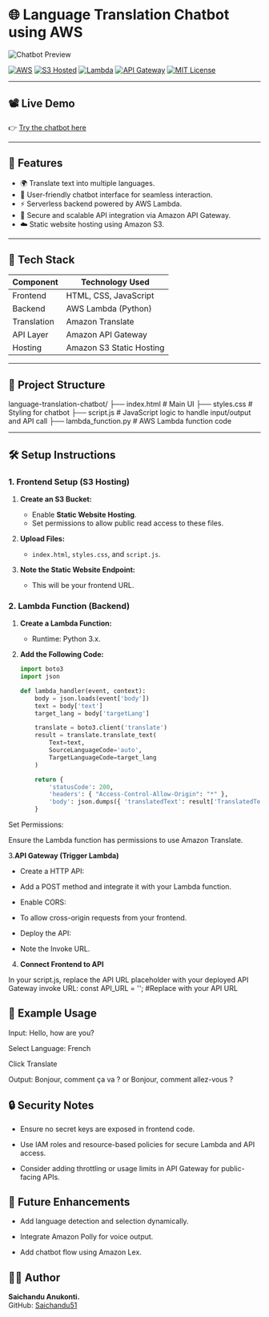 # 🌐 Language Translation Chatbot using AWS

![Chatbot Preview](LanguageTranslatorChatbot/TranslatorPIC.png)
<!-- Replace the above URL with an actual screenshot of your chatbot interface -->

[![AWS](https://img.shields.io/badge/AWS-Translate-orange?logo=amazon-aws)](https://aws.amazon.com/translate/)
[![S3 Hosted](https://img.shields.io/badge/S3-Static_Hosting-blue?logo=amazon-s3)](https://docs.aws.amazon.com/AmazonS3/latest/userguide/WebsiteHosting.html)
[![Lambda](https://img.shields.io/badge/Lambda-Backend-yellow?logo=aws-lambda)](https://aws.amazon.com/lambda/)
[![API Gateway](https://img.shields.io/badge/API-Gateway-red?logo=amazon-api-gateway)](https://aws.amazon.com/api-gateway/)
[![MIT License](https://img.shields.io/badge/License-MIT-green.svg)](LICENSE)

---

## 📽️ Live Demo

👉 [Try the chatbot here](https://language-translation-chandu.s3.us-east-1.amazonaws.com/index.html)

---

## 🚀 Features

- 🌍 Translate text into multiple languages.
- 💬 User-friendly chatbot interface for seamless interaction.
- ⚡ Serverless backend powered by AWS Lambda.
- 🔗 Secure and scalable API integration via Amazon API Gateway.
- ☁️ Static website hosting using Amazon S3.

---

## 🧰 Tech Stack

| Component      | Technology Used              |
|----------------|------------------------------|
| Frontend       | HTML, CSS, JavaScript        |
| Backend        | AWS Lambda (Python)          |
| Translation    | Amazon Translate             |
| API Layer      | Amazon API Gateway           |
| Hosting        | Amazon S3 Static Hosting     |

---

## 📁 Project Structure

language-translation-chatbot/
├── index.html # Main UI
├── styles.css # Styling for chatbot
├── script.js # JavaScript logic to handle input/output and API call
├── lambda_function.py # AWS Lambda function code

---

## 🛠️ Setup Instructions

### 1. Frontend Setup (S3 Hosting)

1. **Create an S3 Bucket:**
   - Enable **Static Website Hosting**.
   - Set permissions to allow public read access to these files.

2. **Upload Files:**
   - `index.html`, `styles.css`, and `script.js`.

3. **Note the Static Website Endpoint:**
   - This will be your frontend URL.

### 2. Lambda Function (Backend)

1. **Create a Lambda Function:**
   - Runtime: Python 3.x.

2. **Add the Following Code:**
   ```python
   import boto3
   import json

   def lambda_handler(event, context):
       body = json.loads(event['body'])
       text = body['text']
       target_lang = body['targetLang']

       translate = boto3.client('translate')
       result = translate.translate_text(
           Text=text,
           SourceLanguageCode='auto',
           TargetLanguageCode=target_lang
       )

       return {
           'statusCode': 200,
           'headers': { "Access-Control-Allow-Origin": "*" },
           'body': json.dumps({ 'translatedText': result['TranslatedText'] })
       }
Set Permissions:

Ensure the Lambda function has permissions to use Amazon Translate.

3.**API Gateway (Trigger Lambda)**

- Create a HTTP API:

- Add a POST method and integrate it with your Lambda function.

- Enable CORS:

- To allow cross-origin requests from your frontend.

- Deploy the API:

- Note the Invoke URL.

4. **Connect Frontend to API**

In your script.js, replace the API URL placeholder with your deployed API Gateway invoke URL:
const API_URL = ''; #Replace with your API URL

## 💬 Example Usage
Input: Hello, how are you?

Select Language: French

Click Translate

Output: Bonjour, comment ça va ? or Bonjour, comment allez-vous ?

## 🔒 Security Notes
- Ensure no secret keys are exposed in frontend code.

- Use IAM roles and resource-based policies for secure Lambda and API access.

- Consider adding throttling or usage limits in API Gateway for public-facing APIs.

## 📌 Future Enhancements
- Add language detection and selection dynamically.

- Integrate Amazon Polly for voice output.

- Add chatbot flow using Amazon Lex.

## 🧑‍💻 Author

**Saichandu Anukonti.**  
GitHub: [Saichandu51](https://github.com/Saichandu51)

